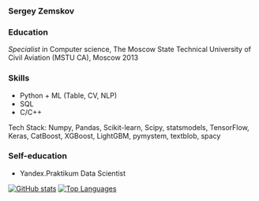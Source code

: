 ### Sergey Zemskov

### Education

*Specialist* in Computer science, The Moscow State Technical University of Civil Aviation (MSTU CA), Moscow 2013

### Skills

* Python + ML (Table, CV, NLP)
* SQL
* C/C++  

Tech Stack: Numpy, Pandas, Scikit-learn, Scipy, statsmodels, TensorFlow, Keras, CatBoost, XGBoost, LightGBM, pymystem, textblob, spacy

### Self-education

* Yandex.Praktikum Data Scientist


[![GitHub stats](https://github-readme-stats.vercel.app/api?username=brut0)](https://github.com/anuraghazra/github-readme-stats)
[![Top Languages](https://github-readme-stats.vercel.app/api/top-langs/?username=brut0)](https://github.com/anuraghazra/github-readme-stats)


<!--
**brut0/brut0** is a ✨ _special_ ✨ repository because its `README.md` (this file) appears on your GitHub profile.

Here are some ideas to get you started:

- 🔭 I’m currently working on ...
- 🌱 I’m currently learning ...
- 👯 I’m looking to collaborate on ...
- 🤔 I’m looking for help with ...
- 💬 Ask me about ...
- 📫 How to reach me: ...
- 😄 Pronouns: ...
- ⚡ Fun fact: ...
-->
